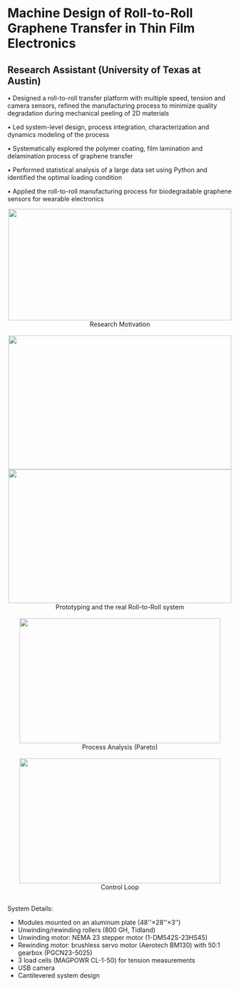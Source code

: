 # Machine Design of Roll-to-Roll Graphene Transfer in Thin Film Electronics
## Research Assistant (University of Texas at Austin)

•	Designed a roll-to-roll transfer platform with multiple speed, tension and camera sensors, refined the manufacturing process to minimize quality degradation during mechanical peeling of 2D materials

•	Led system-level design, process integration, characterization and dynamics modeling of the process

•	Systematically explored the polymer coating, film lamination and delamination process of graphene transfer

•	Performed statistical analysis of a large data set using Python and identified the optimal loading condition

•	Applied the roll-to-roll manufacturing process for biodegradable graphene sensors for wearable electronics

<div align=center><img src="https://github.com/Aiden64730/Machine-Design-of-Roll-to-Roll-Graphene-Transfer-in-Thin-Film-Electronics/blob/main/Images/Motivation.png" width="500" height="250" /></div>
<div align=center>Research Motivation</div>
<br/>

<div align=center><img src="https://github.com/Aiden64730/Machine-Design-of-Roll-to-Roll-Graphene-Transfer-in-Thin-Film-Electronics/blob/main/Images/Prototyping.jpg" width="500" height="300" /><img src="https://github.com/Aiden64730/Machine-Design-of-Roll-to-Roll-Graphene-Transfer-in-Thin-Film-Electronics/blob/main/Images/Roll-to-Roll System.jpg" width="500" height="300" /></div>
<div align=center>Prototyping and the real Roll-to-Roll system</div>
<br/>

<div align=center><img src="https://github.com/Aiden64730/Machine-Design-of-Roll-to-Roll-Graphene-Transfer-in-Thin-Film-Electronics/blob/main/Images/Pareto.jpg" width="450" height="280" /></div>
<div align=center>Process Analysis (Pareto)</div>
<br/>


<div align=center><img src="https://github.com/Aiden64730/Machine-Design-of-Roll-to-Roll-Graphene-Transfer-in-Thin-Film-Electronics/blob/main/Images/Control Loop.jpg" width="450" height="280" /></div>
<div align=center>Control Loop</div>
<br/>

System Details:
* Modules mounted on an aluminum plate (48''×28''×3‘’)
* Unwinding/rewinding rollers (800 GH, Tidland)
* Unwinding motor: NEMA 23 stepper motor (1-DM542S-23HS45)
* Rewinding motor: brushless servo motor (Aerotech BM130) with 50:1 gearbox (PGCN23-5025)
* 3 load cells (MAGPOWR CL-1-50) for tension measurements
* USB camera
* Cantilevered system design



